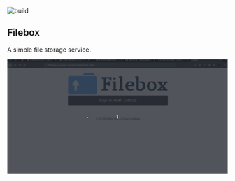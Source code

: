 ![build](https://github.com/abdulwahabO/filebox/workflows/build/badge.svg)

## Filebox

A simple file storage service.

![](filebox-demo.gif)
